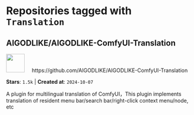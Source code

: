 # Repositories tagged with `Translation`


## AIGODLIKE/AIGODLIKE-ComfyUI-Translation


<a href='https://github.com/AIGODLIKE/AIGODLIKE-ComfyUI-Translation'>
<img src="https://avatars.githubusercontent.com/u/124877023?v=4" width="50" height="50"></a> &nbsp; &nbsp; https://github.com/AIGODLIKE/AIGODLIKE-ComfyUI-Translation

**Stars**: `1.5k` | **Created at**: `2024-10-07`


A plugin for multilingual translation of ComfyUI，This plugin implements translation of resident menu bar/search bar/right-click context menu/node, etc
